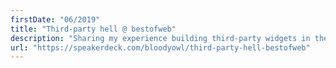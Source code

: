 ```yaml
---
firstDate: "06/2019"
title: "Third-party hell @ bestofweb"
description: "Sharing my experience building third-party widgets in the browser hell. Updated version. "
url: "https://speakerdeck.com/bloodyowl/third-party-hell-bestofweb"
---
```

